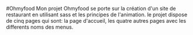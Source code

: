 #Ohmyfood
Mon projet Ohmyfood se porte sur la création d'un site de restaurant en utilisant sass et les principes de l'animation. le projet dispose de cinq pages qui sont:
la page d'accueil, les quatre autres pages avec les differents noms des menus.
